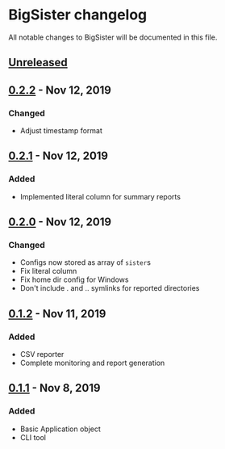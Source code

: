 # BigSister changelog

All notable changes to BigSister will be documented in this file.

## [Unreleased]

## [0.2.2] - Nov 12, 2019
### Changed
* Adjust timestamp format

## [0.2.1] - Nov 12, 2019
### Added
* Implemented literal column for summary reports

## [0.2.0] - Nov 12, 2019
### Changed
* Configs now stored as array of `sister`s
* Fix literal column
* Fix home dir config for Windows
* Don't include . and .. symlinks for reported directories

## [0.1.2] - Nov 11, 2019
### Added
* CSV reporter
* Complete monitoring and report generation

## [0.1.1] - Nov 8, 2019
### Added
* Basic Application object
* CLI tool

[Unreleased]: https://github.com/paulholden2/bigsister/compare/0.2.0...HEAD
[0.1.1]: https://github.com/paulholden2/bigsister/releases/tag/0.1.1
[0.1.2]: https://github.com/paulholden2/bigsister/releases/tag/0.1.2
[0.2.0]: https://github.com/paulholden2/bigsister/releases/tag/0.2.0
[0.2.1]: https://github.com/paulholden2/bigsister/releases/tag/0.2.1
[0.2.2]: https://github.com/paulholden2/bigsister/releases/tag/0.2.2

